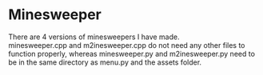 # Minesweeper

There are 4 versions of minesweepers I have made.  
minesweeper.cpp and m2inesweeper.cpp do not need any other files to function properly, whereas minesweeper.py and m2inesweeper.py need to be in the same directory as menu.py and the assets folder.
